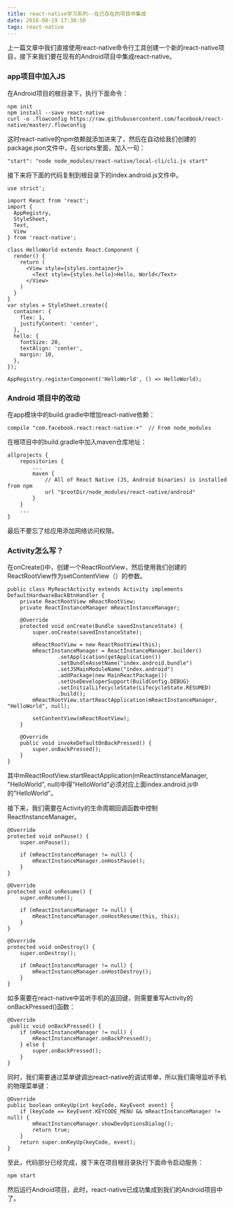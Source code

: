 ```yaml
---
title: react-native学习系列--在已存在的项目中集成
date: 2016-08-19 17:38:50
tags: react-native
---
```

上一篇文章中我们直接使用react-native命令行工具创建一个新的react-native项目，接下来我们要在现有的Android项目中集成react-native。

<!-- more -->  

### app项目中加入JS
在Android项目的根目录下，执行下面命令：  

```
npm init
npm install --save react-native
curl -o .flowconfig https://raw.githubusercontent.com/facebook/react-native/master/.flowconfig
```
这时react-native的npm依赖就添加进来了，然后在自动给我们创建的package.json文件中，在scripts里面，加入一句：  

```
"start": "node node_modules/react-native/local-cli/cli.js start"
```
接下来将下面的代码复制到根目录下的index.android.js文件中。  

```
use strict';

import React from 'react';
import {
  AppRegistry,
  StyleSheet,
  Text,
  View
} from 'react-native';

class HelloWorld extends React.Component {
  render() {
    return (
      <View style={styles.container}>
        <Text style={styles.hello}>Hello, World</Text>
      </View>
    )
  }
}
var styles = StyleSheet.create({
  container: {
    flex: 1,
    justifyContent: 'center',
  },
  hello: {
    fontSize: 20,
    textAlign: 'center',
    margin: 10,
  },
});

AppRegistry.registerComponent('HelloWorld', () => HelloWorld);

```

### Android 项目中的改动
在app模块中的build.gradle中增加react-native依赖：  

```
compile "com.facebook.react:react-native:+"  // From node_modules
```
在根项目中的build.gradle中加入maven仓库地址：  

```
allprojects {
    repositories {
        ...
        maven {
            // All of React Native (JS, Android binaries) is installed from npm
            url "$rootDir/node_modules/react-native/android"
        }
    }
    ...
}
```
最后不要忘了给应用添加网络访问权限。

### Activity怎么写？
在onCreate()中，创建一个ReactRootView，然后使用我们创建的ReactRootView作为setContentView（）的参数。  

```
public class MyReactActivity extends Activity implements DefaultHardwareBackBtnHandler {
    private ReactRootView mReactRootView;
    private ReactInstanceManager mReactInstanceManager;

    @Override
    protected void onCreate(Bundle savedInstanceState) {
        super.onCreate(savedInstanceState);

        mReactRootView = new ReactRootView(this);
        mReactInstanceManager = ReactInstanceManager.builder()
                .setApplication(getApplication())
                .setBundleAssetName("index.android.bundle")
                .setJSMainModuleName("index.android")
                .addPackage(new MainReactPackage())
                .setUseDeveloperSupport(BuildConfig.DEBUG)
                .setInitialLifecycleState(LifecycleState.RESUMED)
                .build();
        mReactRootView.startReactApplication(mReactInstanceManager, "HelloWorld", null);

        setContentView(mReactRootView);
    }

    @Override
    public void invokeDefaultOnBackPressed() {
        super.onBackPressed();
    }
}
```
其中mReactRootView.startReactApplication(mReactInstanceManager, "HelloWorld", null)中得"HelloWorld"必须对应上面index.android.js中的"HelloWorld"。

接下来，我们需要在Activity的生命周期回调函数中控制ReactInstanceManager。  

```
@Override
protected void onPause() {
    super.onPause();

    if (mReactInstanceManager != null) {
        mReactInstanceManager.onHostPause();
    }
}

@Override
protected void onResume() {
    super.onResume();

    if (mReactInstanceManager != null) {
        mReactInstanceManager.onHostResume(this, this);
    }
}

@Override
protected void onDestroy() {
    super.onDestroy();

    if (mReactInstanceManager != null) {
        mReactInstanceManager.onHostDestroy();
    }
}
```

如多需要在react-native中监听手机的返回键，则需要重写Activity的onBackPressed()函数：  

```
@Override
 public void onBackPressed() {
    if (mReactInstanceManager != null) {
        mReactInstanceManager.onBackPressed();
    } else {
        super.onBackPressed();
    }
}
```

同时，我们需要通过菜单键调出react-native的调试带单，所以我们需呀监听手机的物理菜单键：  

```
@Override
public boolean onKeyUp(int keyCode, KeyEvent event) {
    if (keyCode == KeyEvent.KEYCODE_MENU && mReactInstanceManager != null) {
        mReactInstanceManager.showDevOptionsDialog();
        return true;
    }
    return super.onKeyUp(keyCode, event);
}
```
至此，代码部分已经完成，接下来在项目根目录执行下面命令启动服务：  

```
npm start
```

然后运行Android项目，此时，react-native已成功集成到我们的Android项目中了。
